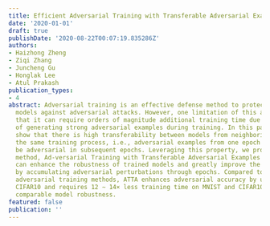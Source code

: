 ```yaml
---
title: Efficient Adversarial Training with Transferable Adversarial Examples
date: '2020-01-01'
draft: true
publishDate: '2020-08-22T00:07:19.835286Z'
authors:
- Haizhong Zheng
- Ziqi Zhang
- Juncheng Gu
- Honglak Lee
- Atul Prakash
publication_types:
- 4
abstract: Adversarial training is an effective defense method to protect classification
  models against adversarial attacks. However, one limitation of this approach is
  that it can require orders of magnitude additional training time due to high cost
  of generating strong adversarial examples during training. In this paper, we first
  show that there is high transferability between models from neighboring epochs in
  the same training process, i.e., adversarial examples from one epoch continue to
  be adversarial in subsequent epochs. Leveraging this property, we propose a novel
  method, Ad-versarial Training with Transferable Adversarial Examples (ATTA), that
  can enhance the robustness of trained models and greatly improve the training efficiency
  by accumulating adversarial perturbations through epochs. Compared to state-of-the-art
  adversarial training methods, ATTA enhances adversarial accuracy by up to 7.2% on
  CIFAR10 and requires 12 ∼ 14× less training time on MNIST and CIFAR10 datasets with
  comparable model robustness.
featured: false
publication: ''
---
```


